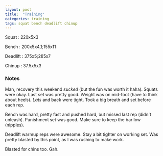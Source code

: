 ```yaml
---
layout: post
title:  "Training"
categories: training
tags: squat bench deadlift chinup
---
```


Squat       :   220x5x3

Bench       :   200x5x4,1;155x11

Deadlift    :   375x5;285x7

Chinup      :   37.5x5x3

### Notes

Man, recovery this weekend _sucked_ (but the fun was worth it haha). Squats were okay.
Last set was pretty good. Weight was on mid-foot (have to think about heels). *Lats* and
back were tight. Took a big breath and set before each rep.

Bench was hard, pretty fast and pushed hard, but missed last rep (didn't unleash).
Punishment set was good. Make sure to keep the bar low (nipples).

Deadlift warmup reps were awesome. Stay a bit tighter on working set. Was pretty blasted
by this point, as I was rushing to make work.

Blasted for chins too. Gah.
